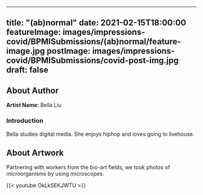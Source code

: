 
---
title: "(ab)normal"
date: 2021-02-15T18:00:00
featureImage: images/impressions-covid/BPMISubmissions/(ab)normal/feature-image.jpg
postImage: images/impressions-covid/BPMISubmissions/covid-post-img.jpg
draft: false
---

## About Author

**Artist Name:** Bella Liu 

### Introduction
Bella studies digital media. She enjoys hiphop and loves going to livehouse. 





## About Artwork
Partnering with workers from the bio-art fields, we took photos of microorganisms by using microscopes. 


{{< youtube OkLkSEKJWTU >}}
